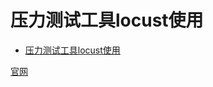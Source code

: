 # 压力测试工具locust使用

<!-- TOC -->

- [压力测试工具locust使用](#压力测试工具locust使用)

<!-- /TOC -->

[官网](https://locust.io/)
